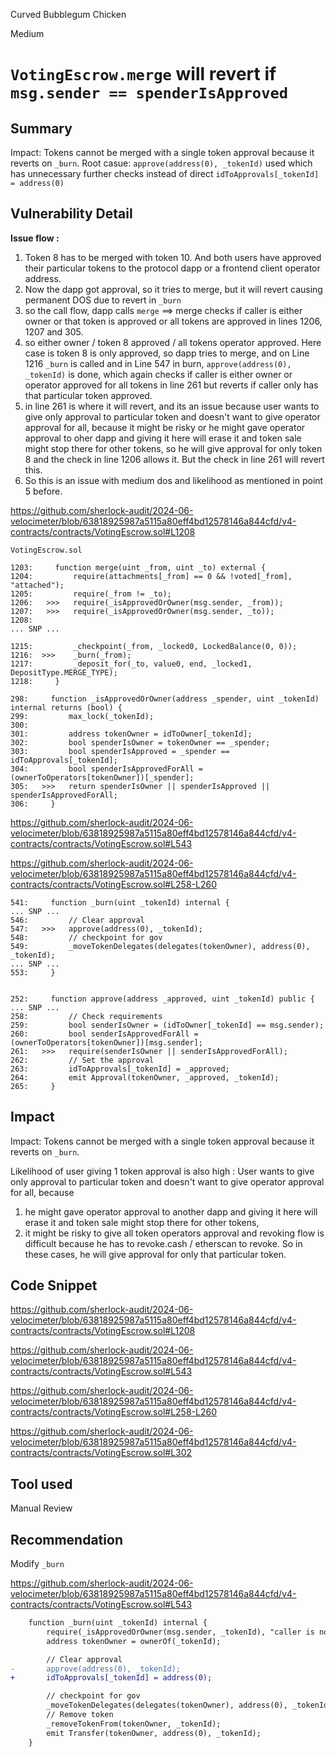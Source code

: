 Curved Bubblegum Chicken

Medium

# `VotingEscrow.merge` will revert if `msg.sender == spenderIsApproved`

## Summary
Impact: Tokens cannot be merged with a single token approval because it reverts on `_burn`. 
Root casue: `approve(address(0), _tokenId)` used which has unnecessary further checks instead of direct `idToApprovals[_tokenId] = address(0)`

## Vulnerability Detail
**Issue flow :**

1. Token 8 has to be merged with token 10. And both users have approved their particular tokens to the protocol dapp or a frontend client operator address.
2. Now the dapp got approval, so it tries to merge, but it will revert causing permanent DOS due to revert in `_burn`
3. so the call flow, dapp calls `merge` ==> merge checks if caller is either owner or that token is approved or all tokens are approved in lines 1206, 1207 and 305. 
4. so either owner / token 8 approved / all tokens operator approved. Here case is token 8 is only approved, so dapp tries to merge, and on Line 1216 `_burn` is called and in Line 547 in burn, `approve(address(0), _tokenId)` is done, which again checks if caller is either owner or operator approved for all tokens in line 261 but reverts if caller only has that particular token approved.
5. in line 261 is where it will revert, and its an issue because user wants to give only approval to particular token and doesn't want to give operator approval for all, because it might be risky or he might gave operator approval to oher dapp and giving it here will erase it and token sale might stop there for other tokens, so he will give approval for only token 8 and the check in line 1206 allows it. But the check in line 261 will revert this. 
6. So this is an issue with medium dos and likelihood as mentioned in point 5 before.

https://github.com/sherlock-audit/2024-06-velocimeter/blob/63818925987a5115a80eff4bd12578146a844cfd/v4-contracts/contracts/VotingEscrow.sol#L1208


```solidity
VotingEscrow.sol

1203:     function merge(uint _from, uint _to) external {
1204:         require(attachments[_from] == 0 && !voted[_from], "attached");
1205:         require(_from != _to);
1206:   >>>   require(_isApprovedOrOwner(msg.sender, _from));
1207:   >>>   require(_isApprovedOrOwner(msg.sender, _to));
1208: 
... SNP ...   

1215:         _checkpoint(_from, _locked0, LockedBalance(0, 0));
1216:  >>>    _burn(_from);
1217:         _deposit_for(_to, value0, end, _locked1, DepositType.MERGE_TYPE);
1218:     }

298:     function _isApprovedOrOwner(address _spender, uint _tokenId) internal returns (bool) {
299:         max_lock(_tokenId);
300: 
301:         address tokenOwner = idToOwner[_tokenId];
302:         bool spenderIsOwner = tokenOwner == _spender;
303:         bool spenderIsApproved = _spender == idToApprovals[_tokenId];
304:         bool spenderIsApprovedForAll = (ownerToOperators[tokenOwner])[_spender];
305:   >>>   return spenderIsOwner || spenderIsApproved || spenderIsApprovedForAll;
306:     }

```

https://github.com/sherlock-audit/2024-06-velocimeter/blob/63818925987a5115a80eff4bd12578146a844cfd/v4-contracts/contracts/VotingEscrow.sol#L543

https://github.com/sherlock-audit/2024-06-velocimeter/blob/63818925987a5115a80eff4bd12578146a844cfd/v4-contracts/contracts/VotingEscrow.sol#L258-L260

```solidity
541:     function _burn(uint _tokenId) internal {
... SNP ...
546:         // Clear approval
547:   >>>   approve(address(0), _tokenId);
548:         // checkpoint for gov
549:         _moveTokenDelegates(delegates(tokenOwner), address(0), _tokenId);
... SNP ...
553:     }


252:     function approve(address _approved, uint _tokenId) public {
... SNP ...
258:         // Check requirements
259:         bool senderIsOwner = (idToOwner[_tokenId] == msg.sender);
260:         bool senderIsApprovedForAll = (ownerToOperators[tokenOwner])[msg.sender];
261:   >>>   require(senderIsOwner || senderIsApprovedForAll); 
262:         // Set the approval
263:         idToApprovals[_tokenId] = _approved;
264:         emit Approval(tokenOwner, _approved, _tokenId);
265:     }

```

## Impact
Impact: Tokens cannot be merged with a single token approval because it reverts on `_burn`. 

Likelihood of user giving 1 token approval is also high : User wants to give only approval to particular token and doesn't want to give operator approval for all, because 
1. he might gave operator approval to another dapp and giving it here will erase it and token sale might stop there for other tokens, 
2. it might be risky to give all token operators approval and revoking flow is difficult because he has to revoke.cash / etherscan to revoke. So in these cases, he will give approval for only that particular token.

## Code Snippet

https://github.com/sherlock-audit/2024-06-velocimeter/blob/63818925987a5115a80eff4bd12578146a844cfd/v4-contracts/contracts/VotingEscrow.sol#L1208

https://github.com/sherlock-audit/2024-06-velocimeter/blob/63818925987a5115a80eff4bd12578146a844cfd/v4-contracts/contracts/VotingEscrow.sol#L543

https://github.com/sherlock-audit/2024-06-velocimeter/blob/63818925987a5115a80eff4bd12578146a844cfd/v4-contracts/contracts/VotingEscrow.sol#L258-L260

https://github.com/sherlock-audit/2024-06-velocimeter/blob/63818925987a5115a80eff4bd12578146a844cfd/v4-contracts/contracts/VotingEscrow.sol#L302

## Tool used

Manual Review

## Recommendation
Modify `_burn`

https://github.com/sherlock-audit/2024-06-velocimeter/blob/63818925987a5115a80eff4bd12578146a844cfd/v4-contracts/contracts/VotingEscrow.sol#L543

```diff
    function _burn(uint _tokenId) internal {
        require(_isApprovedOrOwner(msg.sender, _tokenId), "caller is not owner nor approved");
        address tokenOwner = ownerOf(_tokenId);

        // Clear approval
-       approve(address(0), _tokenId);
+       idToApprovals[_tokenId] = address(0);

        // checkpoint for gov
        _moveTokenDelegates(delegates(tokenOwner), address(0), _tokenId);
        // Remove token
        _removeTokenFrom(tokenOwner, _tokenId);
        emit Transfer(tokenOwner, address(0), _tokenId);
    }
```